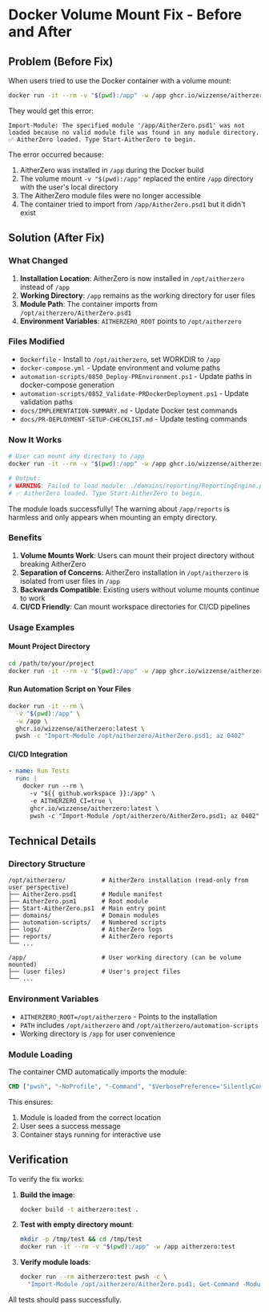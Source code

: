 # Docker Volume Mount Fix - Before and After

## Problem (Before Fix)

When users tried to use the Docker container with a volume mount:

```bash
docker run -it --rm -v "$(pwd):/app" -w /app ghcr.io/wizzense/aitherzero:pr-739
```

They would get this error:

```
Import-Module: The specified module '/app/AitherZero.psd1' was not loaded because no valid module file was found in any module directory.
✅ AitherZero loaded. Type Start-AitherZero to begin.
```

The error occurred because:
1. AitherZero was installed in `/app` during the Docker build
2. The volume mount `-v "$(pwd):/app"` replaced the entire `/app` directory with the user's local directory
3. The AitherZero module files were no longer accessible
4. The container tried to import from `/app/AitherZero.psd1` but it didn't exist

## Solution (After Fix)

### What Changed

1. **Installation Location**: AitherZero is now installed in `/opt/aitherzero` instead of `/app`
2. **Working Directory**: `/app` remains as the working directory for user files
3. **Module Path**: The container imports from `/opt/aitherzero/AitherZero.psd1`
4. **Environment Variables**: `AITHERZERO_ROOT` points to `/opt/aitherzero`

### Files Modified

- `Dockerfile` - Install to `/opt/aitherzero`, set WORKDIR to `/app`
- `docker-compose.yml` - Update environment and volume paths
- `automation-scripts/0850_Deploy-PREnvironment.ps1` - Update paths in docker-compose generation
- `automation-scripts/0852_Validate-PRDockerDeployment.ps1` - Update validation paths
- `docs/IMPLEMENTATION-SUMMARY.md` - Update Docker test commands
- `docs/PR-DEPLOYMENT-SETUP-CHECKLIST.md` - Update testing commands

### Now It Works

```bash
# User can mount any directory to /app
docker run -it --rm -v "$(pwd):/app" -w /app ghcr.io/wizzense/aitherzero:latest

# Output:
# WARNING: Failed to load module: ./domains/reporting/ReportingEngine.psm1 - Access to the path '/app/reports' is denied.
# ✅ AitherZero loaded. Type Start-AitherZero to begin.
```

The module loads successfully! The warning about `/app/reports` is harmless and only appears when mounting an empty directory.

### Benefits

1. **Volume Mounts Work**: Users can mount their project directory without breaking AitherZero
2. **Separation of Concerns**: AitherZero installation in `/opt/aitherzero` is isolated from user files in `/app`
3. **Backwards Compatible**: Existing users without volume mounts continue to work
4. **CI/CD Friendly**: Can mount workspace directories for CI/CD pipelines

### Usage Examples

#### Mount Project Directory
```bash
cd /path/to/your/project
docker run -it --rm -v "$(pwd):/app" -w /app ghcr.io/wizzense/aitherzero:latest
```

#### Run Automation Script on Your Files
```bash
docker run -it --rm \
  -v "$(pwd):/app" \
  -w /app \
  ghcr.io/wizzense/aitherzero:latest \
  pwsh -c "Import-Module /opt/aitherzero/AitherZero.psd1; az 0402"
```

#### CI/CD Integration
```yaml
- name: Run Tests
  run: |
    docker run --rm \
      -v "${{ github.workspace }}:/app" \
      -e AITHERZERO_CI=true \
      ghcr.io/wizzense/aitherzero:latest \
      pwsh -c "Import-Module /opt/aitherzero/AitherZero.psd1; az 0402"
```

## Technical Details

### Directory Structure

```
/opt/aitherzero/          # AitherZero installation (read-only from user perspective)
├── AitherZero.psd1       # Module manifest
├── AitherZero.psm1       # Root module
├── Start-AitherZero.ps1  # Main entry point
├── domains/              # Domain modules
├── automation-scripts/   # Numbered scripts
├── logs/                 # AitherZero logs
├── reports/              # AitherZero reports
└── ...

/app/                     # User working directory (can be volume mounted)
├── (user files)          # User's project files
└── ...
```

### Environment Variables

- `AITHERZERO_ROOT=/opt/aitherzero` - Points to the installation
- `PATH` includes `/opt/aitherzero` and `/opt/aitherzero/automation-scripts`
- Working directory is `/app` for user convenience

### Module Loading

The container CMD automatically imports the module:

```dockerfile
CMD ["pwsh", "-NoProfile", "-Command", "$VerbosePreference='SilentlyContinue'; $InformationPreference='SilentlyContinue'; Import-Module /opt/aitherzero/AitherZero.psd1 -WarningAction SilentlyContinue; Write-Host '✅ AitherZero loaded. Type Start-AitherZero to begin.' -ForegroundColor Green; Start-Sleep -Seconds 2147483"]
```

This ensures:
1. Module is loaded from the correct location
2. User sees a success message
3. Container stays running for interactive use

## Verification

To verify the fix works:

1. **Build the image**:
   ```bash
   docker build -t aitherzero:test .
   ```

2. **Test with empty directory mount**:
   ```bash
   mkdir -p /tmp/test && cd /tmp/test
   docker run -it --rm -v "$(pwd):/app" -w /app aitherzero:test
   ```

3. **Verify module loads**:
   ```bash
   docker run --rm aitherzero:test pwsh -c \
     "Import-Module /opt/aitherzero/AitherZero.psd1; Get-Command -Module AitherZero"
   ```

All tests should pass successfully.
